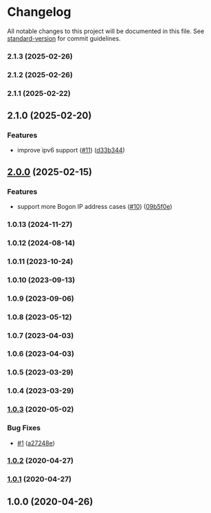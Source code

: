# Changelog

All notable changes to this project will be documented in this file. See [standard-version](https://github.com/conventional-changelog/standard-version) for commit guidelines.

### 2.1.3 (2025-02-26)

### 2.1.2 (2025-02-26)

### 2.1.1 (2025-02-22)

## 2.1.0 (2025-02-20)


### Features

* improve ipv6 support ([#11](https://github.com/Kikobeats/is-local-address/issues/11)) ([d33b344](https://github.com/Kikobeats/is-local-address/commit/d33b344975d3eef0401b6c288c34b12e81b12642))

## [2.0.0](https://github.com/Kikobeats/is-local-address/compare/v1.0.13...v2.0.0) (2025-02-15)


### Features

* support more Bogon IP address cases ([#10](https://github.com/Kikobeats/is-local-address/issues/10)) ([09b5f0e](https://github.com/Kikobeats/is-local-address/commit/09b5f0e28c2e94b3a03b1923d0bfe11076079a36))

### 1.0.13 (2024-11-27)

### 1.0.12 (2024-08-14)

### 1.0.11 (2023-10-24)

### 1.0.10 (2023-09-13)

### 1.0.9 (2023-09-06)

### 1.0.8 (2023-05-12)

### 1.0.7 (2023-04-03)

### 1.0.6 (2023-04-03)

### 1.0.5 (2023-03-29)

### 1.0.4 (2023-03-29)

### [1.0.3](https://github.com/Kikobeats/is-local-address/compare/v1.0.2...v1.0.3) (2020-05-02)


### Bug Fixes

* [#1](https://github.com/Kikobeats/is-local-address/issues/1) ([a27248e](https://github.com/Kikobeats/is-local-address/commit/a27248e7b93c951612559f6f9ac469a72e32edb4))

### [1.0.2](https://github.com/Kikobeats/is-local-address/compare/v1.0.1...v1.0.2) (2020-04-27)

### [1.0.1](https://github.com/Kikobeats/is-local-address/compare/v1.0.0...v1.0.1) (2020-04-27)

## 1.0.0 (2020-04-26)
